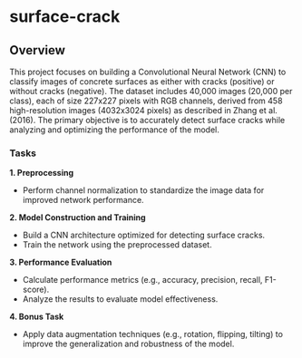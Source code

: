 # surface-crack


## Overview
This project focuses on building a Convolutional Neural Network (CNN) to classify images of concrete surfaces as either with cracks (positive) or without cracks (negative). The dataset includes 40,000 images (20,000 per class), each of size 227x227 pixels with RGB channels, derived from 458 high-resolution images (4032x3024 pixels) as described in Zhang et al. (2016). The primary objective is to accurately detect surface cracks while analyzing and optimizing the performance of the model.

### Tasks
**1.  Preprocessing**

*  Perform channel normalization to standardize the image data for improved network performance.
  
**2.  Model Construction and Training**

*  Build a CNN architecture optimized for detecting surface cracks.
*  Train the network using the preprocessed dataset.
  
**3.  Performance Evaluation**

*  Calculate performance metrics (e.g., accuracy, precision, recall, F1-score).
*  Analyze the results to evaluate model effectiveness.

**4.  Bonus Task**

*  Apply data augmentation techniques (e.g., rotation, flipping, tilting) to improve the generalization and robustness of the model.

